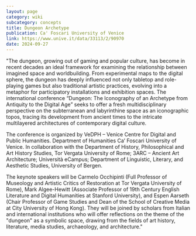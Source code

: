 ```yaml
---
layout: page
category: wiki
subcategory: concepts
title: Dungeon Archetype
publication: Ca' Foscari University of Venice
link: https://www.unive.it/data/33113/2/90970
date: 2024-09-27
---
```


"The dungeon, growing out of gaming and popular culture, has become in recent decades an ideal framework for examining the relationship between imagined space and worldbuilding. From experimental maps to the digital sphere, the dungeon has deeply influenced not only tabletop and role-playing games but also traditional artistic practices, evolving into a metaphor for participatory installations and exhibition spaces. The international conference “Dungeon: The Iconography of an Archetype from Antiquity to the Digital Age” seeks to offer a fresh multidisciplinary perspective on the subterranean and labyrinthine space as an iconographic topos, tracing its development from ancient times to the intricate multilayered architectures of contemporary digital culture.

The conference is organized by VeDPH – Venice Centre for Digital and Public Humanities. Department of Humanities Ca’ Foscari University of Venice. In collaboration with the Department of History, Philosophical and Art History Studies, Tor Vergata University of Rome; 3ARC – Ancient Art Architecture; Università eCampus; Department of Linguistic, Literary, and Aesthetic Studies, University of Bergen.

The keynote speakers will be Carmelo Occhipinti (Full Professor of Museology and Artistic Critics of Restoration at Tor Vergata University of Rome), Mark Algee-Hewitt (Associate Professor of 19th Century English Literature and Digital Humanities at Stanford University), and Espen Aarseth (Chair Professor of Game Studies and Dean of the School of Creative Media at City University of Hong Kong). They will be joined by scholars from Italian and international institutions who will offer reflections on the theme of the "dungeon" as a symbolic space, drawing from the fields of art history, literature, media studies, archaeology, and architecture."
